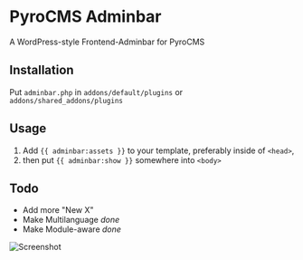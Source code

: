 # PyroCMS Adminbar

A WordPress-style Frontend-Adminbar for PyroCMS

## Installation

Put `adminbar.php` in `addons/default/plugins` or `addons/shared_addons/plugins`

## Usage

1. Add `{{ adminbar:assets }}` to your template, preferably inside of `<head>`,
2. then put `{{ adminbar:show }}` somewhere into `<body>`

## Todo

- Add more "New X"
- Make Multilanguage *done*
- Make Module-aware *done*

![Screenshot](https://bitbucket.org/hypemedia/pyrocms-adminbar/raw/81b40e84cf91a720b1925b6c05c0a19c9db8800b/adminbar.png)